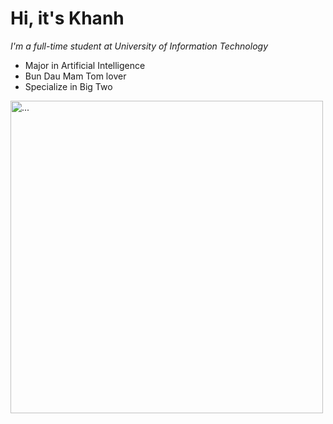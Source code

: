 # Hi, it's Khanh 
_I'm a full-time student at *University of Information Technology*_
- Major in Artificial Intelligence
- Bun Dau Mam Tom lover
- Specialize in Big Two
<img src="https://user-images.githubusercontent.com/118537665/205606528-55eab082-f280-4c07-a0f4-24a102fdfa3d.jpg" alt="..." width="500" />
